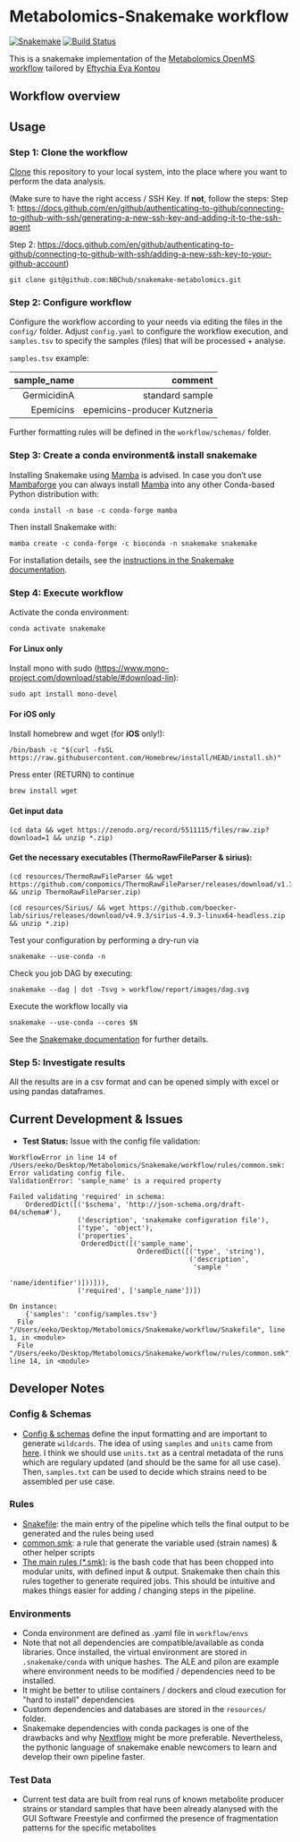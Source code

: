 # Metabolomics-Snakemake workflow
[![Snakemake](https://img.shields.io/badge/snakemake-≥6.7.0-brightgreen.svg)](https://snakemake.bitbucket.io)
[![Build Status](https://travis-ci.org/snakemake-workflows/snakemake-bgc-analytics.svg?branch=master)](https://travis-ci.org/snakemake-workflows/snakemake-bgc-analytics)

This is a snakemake implementation of the [Metabolomics OpenMS workflow](snakemake-metabolomics/workflow/scripts/OpenMSWF.py) tailored by [Eftychia Eva Kontou](https://github.com/eeko-kon)
## Workflow overview

## Usage
### Step 1: Clone the workflow

[Clone](https://help.github.com/en/articles/cloning-a-repository) this repository to your local system, into the place where you want to perform the data analysis.

(Make sure to have the right access / SSH Key. If **not**, follow the steps:
Step 1: https://docs.github.com/en/github/authenticating-to-github/connecting-to-github-with-ssh/generating-a-new-ssh-key-and-adding-it-to-the-ssh-agent

Step 2: https://docs.github.com/en/github/authenticating-to-github/connecting-to-github-with-ssh/adding-a-new-ssh-key-to-your-github-account)


    git clone git@github.com:NBChub/snakemake-metabolomics.git

### Step 2: Configure workflow

Configure the workflow according to your needs via editing the files in the `config/` folder. Adjust `config.yaml` to configure the workflow execution, and `samples.tsv` to specify the samples (files) that will be processed + analyse. 

`samples.tsv` example:

|  sample_name |       comment                |
|-------------:|-----------------------------:|
| GermicidinA  | standard sample              |
| Epemicins    | epemicins-producer Kutzneria |


Further formatting rules will be defined in the `workflow/schemas/` folder.


### Step 3: Create a conda environment& install snakemake

Installing Snakemake using [Mamba](https://github.com/mamba-org/mamba) is advised. In case you don’t use [Mambaforge](https://github.com/conda-forge/miniforge#mambaforge) you can always install [Mamba](https://github.com/mamba-org/mamba) into any other Conda-based Python distribution with:

    conda install -n base -c conda-forge mamba

Then install Snakemake with:

    mamba create -c conda-forge -c bioconda -n snakemake snakemake

For installation details, see the [instructions in the Snakemake documentation](https://snakemake.readthedocs.io/en/stable/getting_started/installation.html).

### Step 4: Execute workflow

Activate the conda environment:

    conda activate snakemake

#### For Linux only 

Install mono with sudo (https://www.mono-project.com/download/stable/#download-lin):

    sudo apt install mono-devel

#### For iOS only 

Install homebrew and wget (for **iOS** only!):

    /bin/bash -c "$(curl -fsSL https://raw.githubusercontent.com/Homebrew/install/HEAD/install.sh)"
    
Press enter (RETURN) to continue 
    
    brew install wget

#### Get input data

    (cd data && wget https://zenodo.org/record/5511115/files/raw.zip?download=1 && unzip *.zip)

#### Get the necessary executables (ThermoRawFileParser & sirius):
    
    (cd resources/ThermoRawFileParser && wget https://github.com/compomics/ThermoRawFileParser/releases/download/v1.3.4/ThermoRawFileParser.zip && unzip ThermoRawFileParser.zip)
    
    (cd resources/Sirius/ && wget https://github.com/boecker-lab/sirius/releases/download/v4.9.3/sirius-4.9.3-linux64-headless.zip  && unzip *.zip)

Test your configuration by performing a dry-run via

    snakemake --use-conda -n

Check you job DAG by executing:

    snakemake --dag | dot -Tsvg > workflow/report/images/dag.svg

Execute the workflow locally via

    snakemake --use-conda --cores $N

See the [Snakemake documentation](https://snakemake.readthedocs.io/en/stable/executable.html) for further details.

### Step 5: Investigate results
All the results are in a csv format and can be opened simply with excel or using pandas dataframes. 

## Current Development & Issues
* **Test Status:** Issue with the config file validation:
```
WorkflowError in line 14 of /Users/eeko/Desktop/Metabolomics/Snakemake/workflow/rules/common.smk:
Error validating config file.
ValidationError: 'sample_name' is a required property

Failed validating 'required' in schema:
    OrderedDict([('$schema', 'http://json-schema.org/draft-04/schema#'),
                 ('description', 'snakemake configuration file'),
                 ('type', 'object'),
                 ('properties',
                  OrderedDict([('sample_name',
                                OrderedDict([('type', 'string'),
                                             ('description',
                                              'sample '
                                              'name/identifier')]))])),
                 ('required', ['sample_name'])])

On instance:
    {'samples': 'config/samples.tsv'}
  File "/Users/eeko/Desktop/Metabolomics/Snakemake/workflow/Snakefile", line 1, in <module>
  File "/Users/eeko/Desktop/Metabolomics/Snakemake/workflow/rules/common.smk", line 14, in <module>
  ```

## Developer Notes
### Config & Schemas
* [Config & schemas](https://snakemake.readthedocs.io/en/stable/snakefiles/configuration.html) define the input formatting and are important to generate `wildcards`. The idea of using `samples` and `units` came from [here](https://github.com/snakemake-workflows/dna-seq-gatk-variant-calling). I think we should use `units.txt` as a central metadata of the runs which are regulary updated (and should be the same for all use case). Then, `samples.txt` can be used to decide which strains need to be assembled per use case. 

### Rules
* [Snakefile](workflow/Snakefile): the main entry of the pipeline which tells the final output to be generated and the rules being used
* [common.smk](workflow/rules/common.smk): a rule that generate the variable used (strain names) & other helper scripts
* [The main rules (*.smk)](workflow/rules/): is the bash code that has been chopped into modular units, with defined input & output. Snakemake then chain this rules together to generate required jobs. This should be intuitive and makes things easier for adding / changing steps in the pipeline.

### Environments
* Conda environment are defined as .yaml file in `workflow/envs`
* Note that not all dependencies are compatible/available as conda libraries. Once installed, the virtual environment are stored in `.snakemake/conda` with unique hashes. The ALE and pilon are example where environment needs to be modified / dependencies need to be installed.
* It might be better to utilise containers / dockers and cloud execution for "hard to install" dependencies
* Custom dependencies and databases are stored in the `resources/` folder.
* Snakemake dependencies with conda packages is one of the drawbacks and why [Nextflow](https://www.nextflow.io/) might be more preferable. Nevertheless, the pythonic language of snakemake enable newcomers to learn and develop their own pipeline faster.

### Test Data
* Current test data are built from real runs of known metabolite producer strains or standard samples that have been already alanysed with the GUI Software Freestyle and confirmed the presence of fragmentation patterns for the specific metabolites


